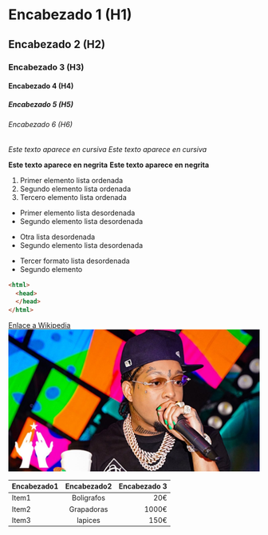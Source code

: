 # Encabezado 1 (H1)
## Encabezado 2 (H2)
### Encabezado 3 (H3)
#### Encabezado 4 (H4)
##### Encabezado 5 (H5)
###### Encabezado 6 (H6)

*Este texto aparece en cursiva*
_Este texto aparece en cursiva_

**Este texto aparece en negrita**
__Este texto aparece en negrita__

1. Primer elemento lista ordenada
2. Segundo elemento lista ordenada
3. Tercero elemento lista ordenada

* Primer elemento lista desordenada
* Segundo elemento lista desordenada

- Otra lista desordenada
- Segundo elemento lista desordenada

+ Tercer formato lista desordenada
+ Segundo elemento

```html
<html>
  <head>
  </head>
</html>
```

[Enlace a Wikipedia](https://es.wikipedia.org/wiki/Wikipedia:Portada)
![Rochy RD](img/maxresdefault.jpg)

| Encabezado1 | Encabezado2 | Encabezado 3|
| ----------- |:----------:| --------:|
| Item1 | Boligrafos| 20€ |
| Item2 | Grapadoras| 1000€ |
| Item3 | lapices| 150€ |
